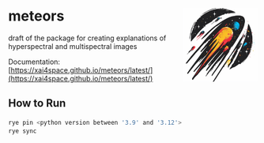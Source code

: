 # meteors <img src="assets/logo.png" align="right" width="150"/>

draft of the package for creating explanations of hyperspectral and multispectral images

Documentation: [https://xai4space.github.io/meteors/latest/](https://xai4space.github.io/meteors/latest/)

## How to Run

```bash
rye pin <python version between '3.9' and '3.12'>
rye sync
```
